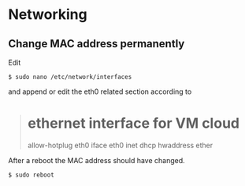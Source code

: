 # Networking

## Change MAC address permanently
Edit

    $ sudo nano /etc/network/interfaces

and append or edit the eth0 related section according to

># ethernet interface for VM cloud
>allow-hotplug eth0
>iface eth0 inet dhcp
>  hwaddress ether <MAC address>

After a reboot the MAC address should have changed.

    $ sudo reboot

